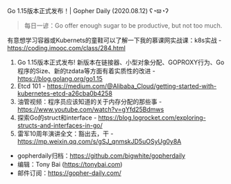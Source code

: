 Go 1.15版本正式发布！| Gopher Daily (2020.08.12) ʕ◔ϖ◔ʔ

>每日一谚：Go offer enough sugar to be productive, but not too much.

有意想学习容器或Kubernets的童鞋可以了解一下我的慕课网实战课：k8s实战 - https://coding.imooc.com/class/284.html

1. Go 1.15版本正式发布! 新版本在链接器、小型对象分配、GOPROXY行为、Go程序的Size、新的tzdata等方面有着实质性的改进 - https://blog.golang.org/go1.15
2. Etcd 101 - https://medium.com/@Alibaba_Cloud/getting-started-with-kubernetes-etcd-a26cba0b4258
3. 油管视频：程序员应该知道的关于内存分配的那些事 - https://www.youtube.com/watch?v=gYfd25Bdmws
4. 探索Go的struct和interface - https://blog.logrocket.com/exploring-structs-and-interfaces-in-go/
5. 雷军10周年演讲全文：豁出去，干 - https://mp.weixin.qq.com/s/gSJ_qnmskJD5uOSyUg0y8A


* gopherdaily归档：https://github.com/bigwhite/gopherdaily
* 编辑：Tony Bai (https://tonybai.com)
* 邮件订阅：https://gopher-daily.com/




